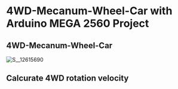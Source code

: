 # 4WD-Mecanum-Wheel-Car with Arduino MEGA 2560 Project

## 4WD-Mecanum-Wheel-Car
![S__12615690](https://user-images.githubusercontent.com/52307432/95597225-518e2700-0a89-11eb-81f1-0473708fec3a.jpg)

## Calcurate 4WD rotation velocity

